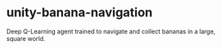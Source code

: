 # unity-banana-navigation
Deep Q-Learning agent trained to navigate and collect bananas in a large, square world.
